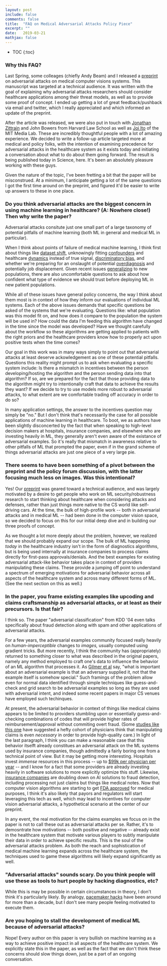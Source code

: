 ```yaml
---
layout: post
include: false
comments: false
title:  "FAQ on Medical Adversarial Attacks Policy Piece"
excerpt: ""
date:   2019-03-21
mathjax: false
---
```


* TOC
{:toc}

### Why this FAQ?

Last Spring, some colleages (chiefly Andy Beam) and I released a [preprint](https://arxiv.org/pdf/1804.05296.pdf) on adversarial attacks on medical computer visions systems. This manuscript was targeted at a technical audience. It was written with the goal of explaining why adversarial attacks researchers should consider healthcare applications among their threat models, as well as to provide some proof of concept.  I ended up getting a lot of great feedback/pushback via email and twitter, which I really appreciated and which informed an update of the preprint.

After the article was released, we were also put in touch with [Jonathan Zittrain](https://hls.harvard.edu/faculty/directory/10992/Zittrain) and John Bowers from Harvard Law School as well as [Joi Ito](https://www.media.mit.edu/people/joi/overview/) of the MIT Media Lab. These are incredibly thoughtful people with a lot of amazing experience. We decided to write a follow-up article targeted more at medical and policy folks, with the intention of examining precedence for adversarial attacks in the healthcare system as it exists today and initiating a conversation about what to do about them going forward. The result is being published today in Science, here. It's been an absolutely pleasure working with these guys.

Given the nature of the topic, I've been fretting a bit that the paper will be misconstrued. At a minimum, I anticipate getting a lot of the same questions I got the first time around on the preprint, and figured it'd be easier to write up answers to these in one place.



### Do you think adversarial attacks are the biggest concern in using machine learning in healthcare? (A: Nowhere close!) Then why write the paper?

Adversarial attacks consitute just one small part of a large taxonomy of potential pitfalls of machine learning (both ML in general and medical ML in particular).

When I think about points of failure of medical machine learning, I think first about things like [dataset shift](https://arxiv.org/abs/1811.12583), unknowingly fitting [confounders](https://arxiv.org/abs/1811.03695) and healthcare [dynamics](https://www.bmj.com/content/361/bmj.k1479) instead of true signal, [discriminatory bias](http://papers.nips.cc/paper/7613-why-is-my-classifier-discriminatory.pdf), and whether we're preparing for an onslaught of potential [overdiagnosis](https://www.theatlantic.com/technology/archive/2018/09/the-new-apple-watchs-heart-monitoring-is-complicated/570115/) and potentially job displacement.  Given recent issues [generalizing](https://www.thelancet.com/action/showPdf?pii=S2589-5370%2819%2930037-9) to new populations, there are also uncomfortable questions to ask about how confident what type of evidence we should trust before deploying ML in new patient populations.

While all of these issues have general policy concerns, the way I think about them most is in context of how they inform our evaluations of individual ML systems. Each of the above issues demands that specific questions be asked of the systems that we're evaluating.  Questions like:  what population was this model fit on, and how does it compare to the population the system will be used in?  How could the data I'm feeding this algorithm have changed in the time since the model was developed?  Have we thought carefully about the workflow so these algorithms are getting applied to patients with the right priors and the healthcare providers know how to properly act upon positive tests when the time comes?

Our goal in this work was in many ways simply to point out that adversarial attacks at least deserve ackowledgement as one of these potential pitfalls. Questions this reality might prompt us to ask when evaluating a specific system include:  Is there a mismatch in incentives between the person developing/hosting the algorithm and the person sending data into that algorithm?  If so, are we prepared for the fact that those providing data to the algorithm might try to intentionally craft that data to achieve the results they want?  If we decide to try to use models more robust to adversarial attacks, to what extent are we comfortable trading off accuracy in order to do so?

In many application settings, the answer to the incentives question may simply be "no."  But I don't think that's necessarily the case for all possible applications of machine learning in healthcare.  To boot, we as authors have been slightly disconcerted by the fact that when speaking to high-level decision makers at hospitals, insurance companies, and elsewhere who are investing heavily in ML, they generally aren't even aware of the existance of adversarial examples.  So it's really that mismatch in awareness relative to other pitfalls of ML that prompted the paper, even if in the grand scheme of things adversarial attacks are just one piece of a very large pie.



### There seems to have been something of a pivot between the preprint and the policy forum discussion, with the latter focusing much less on images.  Was this intentional?

Yes!  Our [preprint](https://arxiv.org/pdf/1804.05296.pdf) was geared toward a technical audience, and was largely motivated by a desire to get people who work on ML security/robustness research to start thinking about healthcare when considering attacks and defenses, rather than just things more native to the CS world like self-driving cars.  At the time, the bulk of high-profile work -- both in adversarial attacks and in medical ML -- had been done in the computer vision space, so we decided to focus on this for our initial deep dive and in building our three proofs of concept.

As we thought a lot more deeply about the problem, however, we realized that we should probably expand our scope.  The bulk of ML happening *today* in the healthcare industry isn't in the form of diagnostics algorithms, but is being used internally at insurance companies to process claims directly for first-pass approvals/denials. And the best examples for existing adversarial attack-like behavior takes place in context of providers manipulating these claims. These provide a jumping off point to understand a spectrum of emerging motivations for adversarial behavior across all aspects of the healthcare system and across many different forms of ML. (See the next section on this as well.)



### In the paper, you frame existing examples like upcoding and claims craftsmanship as adversarial attacks, or at least as their precursors.  Is that fair?

I think so. The paper "adversarial classification" from KDD '04 even talks specifically about fraud detection along with spam and other applications of adversarial attacks.

For a few years, the adversarial examples community focused really heavily on *human-imperceptible* changes to *images,* usually computed using gradient tricks.  But more recently, I think the community has (appropriately) returned to something closer to what was described in the original papers, namely any method employed to craft one's data to influence the behavior of an ML algorithm that processes it.  As [Gilmer et al](https://arxiv.org/pdf/1807.06732.pdf) say, "what is important about an adversarial example is that an adversary supplied it, not that the example itself is somehow special."  Such framings of the problem allow even for normal data identified through simple techniques like guess-and-check and grid search to be adversarial examples so long as they are used with adversarial intent, and indeed some recent papers in major CS venues have employed such techinques.

At present, the adversarial behavior in context of things like medical claims appears to be limited to providers stumbling upon or essentially guess-and-checking combinations of codes that will provide higher rates of reimbursement/approval without commiting overt fraud.  (Some [studies like this one](https://jamanetwork.com/journals/jama/fullarticle/192577) have suggested a hefty cohort of physicians think that manipulating claims is even *necessary* in order to provide high-quality care.) In light of the last paragraph, I think you can make a reasonable case that this behavior itselft already constitues an adversarial attack on the ML systems used by insurance companies, though admittedly a fairly boring one from a technical point of view. But it may be getting more interesting. Hospitals invest *immense* resources in this process -- up to [$99k per physician per year](https://jamanetwork.com/journals/jama/article-abstract/2673148?redirect=true) -- and I know for a fact that some providers are already investing heavily in software solutions to more explicitly optimize this stuff.  Likewise, [insurance companies](https://www.forbes.com/sites/insights-intelai/2019/02/11/how-ai-can-battle-a-beastmedical-insurance-fraud/#20fa437e363e) are doubling down on AI solutions to fraud detection, including processing not just claims but things like medical notes. Now that computer vision algorithms are starting to get [FDA approved](https://www.fda.gov/newsevents/newsroom/pressannouncements/ucm604357.htm) for medical purposes, I think it's also likely that payors and regulators will start leveraging this tech as well, which may lead to incentives for computer vision adversarial attacks, a hypothetical scenario at the center of our preprint.

In any event, the real motivation for the claims examples we focus on in the paper is not to call these out as adversarial attacks per se.  Rather, it's to demosntrate how motivations -- both positive and negative -- already exist in the healthcare system that motivate various players to subtly manipulate their data in order to achieve specific results. This is the soul of the adversarial attacks problem.  As both the reach and sophistication of medical machine learning expands across the healthcare system, the techniques used to game these algorithms will likely expand significantly as well.



### "Adversarial attacks" sounds scary.  Do you think people will use these as tools to hurt people by hacking diagnostics, etc?

While this is may be possible in certain circumstances in theory, I don't think it's particularly likely.  By analogy, [pacemaker hacks](https://www.wired.com/story/pacemaker-hack-malware-black-hat/) have been around for more than a decade, but I don't see many people feeling motivated to execute them.



### Are you hoping to stall the development of medical ML because of adversarial attacks?

Nope!  Every author on this paper is very bullish on machine learning as a way to achieve positive impact in all aspects of the healthcare system.  We explicitly state this in the paper, as well as the fact that we don't think these concerns should slow things down, just be a part of an ongoing conversation.
